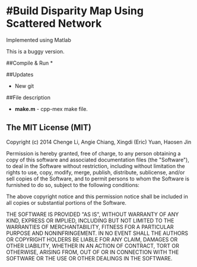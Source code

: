 #Build Disparity Map Using Scattered Network 
=====================

Implemented using Matlab

This is a buggy version.


##Compile & Run
*


##Updates 

* New git

##File description 

* **make.m** - cpp-mex make file.

The MIT License (MIT)
------------------

Copyright (c) 2014 Chenge Li, Angie Chiang, Xingdi (Eric) Yuan, Haosen Jin

Permission is hereby granted, free of charge, to any person obtaining a copy
of this software and associated documentation files (the "Software"), to deal
in the Software without restriction, including without limitation the rights
to use, copy, modify, merge, publish, distribute, sublicense, and/or sell
copies of the Software, and to permit persons to whom the Software is
furnished to do so, subject to the following conditions:

The above copyright notice and this permission notice shall be included in
all copies or substantial portions of the Software.

THE SOFTWARE IS PROVIDED "AS IS", WITHOUT WARRANTY OF ANY KIND, EXPRESS OR
IMPLIED, INCLUDING BUT NOT LIMITED TO THE WARRANTIES OF MERCHANTABILITY,
FITNESS FOR A PARTICULAR PURPOSE AND NONINFRINGEMENT. IN NO EVENT SHALL THE
AUTHORS OR COPYRIGHT HOLDERS BE LIABLE FOR ANY CLAIM, DAMAGES OR OTHER
LIABILITY, WHETHER IN AN ACTION OF CONTRACT, TORT OR OTHERWISE, ARISING FROM,
OUT OF OR IN CONNECTION WITH THE SOFTWARE OR THE USE OR OTHER DEALINGS IN
THE SOFTWARE.